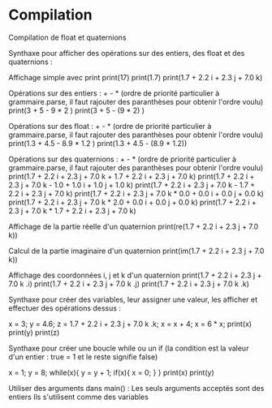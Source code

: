 # Compilation

Compilation de float et quaternions

Synthaxe pour afficher des opérations sur des entiers, des float et des quaternions :

Affichage simple avec print
print(17)
print(1.7)
print(1.7 + 2.2 i + 2.3 j + 7.0 k)

Opérations sur des entiers : + - *
(ordre de priorité particulier à grammaire.parse, il faut rajouter des paranthèses pour obtenir l'ordre voulu)
print(3 + 5 - 9 * 2 )
print(3 + 5 - (9 * 2) )

Opérations sur des float : + - *
(ordre de priorité particulier à grammaire.parse, il faut rajouter des paranthèses pour obtenir l'ordre voulu)
print(1.3 + 4.5 - 8.9 * 1.2 )
print(1.3 + 4.5 - (8.9 * 1.2))

Opérations sur des quaternions : + - *
(ordre de priorité particulier à grammaire.parse, il faut rajouter des paranthèses pour obtenir l'ordre voulu)
print(1.7 + 2.2 i + 2.3 j + 7.0 k + 1.7 + 2.2 i + 2.3 j + 7.0 k)
print(1.7 + 2.2 i + 2.3 j + 7.0 k - 1.0 + 1.0 i + 1.0 j + 1.0 k)
print(1.7 + 2.2 i + 2.3 j + 7.0 k - 1.7 + 2.2 i + 2.3 j + 7.0 k)
print(1.7 + 2.2 i + 2.3 j + 7.0 k * 0.0 + 0.0 i + 0.0 j + 0.0 k)
print(1.7 + 2.2 i + 2.3 j + 7.0 k * 2.0 + 0.0 i + 0.0 j + 0.0 k)
print(1.7 + 2.2 i + 2.3 j + 7.0 k * 1.7 + 2.2 i + 2.3 j + 7.0 k)

Affichage de la partie réelle d'un quaternion
print(re(1.7 + 2.2 i + 2.3 j + 7.0 k))

Calcul de la partie imaginaire d'un quaternion
print(im(1.7 + 2.2 i + 2.3 j + 7.0 k))

Affichage des coordonnées i, j et k d'un quaternion
print(1.7 + 2.2 i + 2.3 j + 7.0 k .i)
print(1.7 + 2.2 i + 2.3 j + 7.0 k .j)
print(1.7 + 2.2 i + 2.3 j + 7.0 k .k)


Synthaxe pour créer des variables, leur assigner une valeur, les afficher et effectuer des opérations dessus :

x = 3;
y = 4.6;
z = 1.7 + 2.2 i + 2.3 j + 7.0 k .k;
x = x + 4;
x = 6 * x;
print(x)
print(y)
print(z)


Synthaxe pour créer une boucle while ou un if
(la condition est la valeur d'un entier : true = 1 et le reste signifie false)

x = 1;
y = 8;
while(x){
    y = y + 1;
    if(x){
        x = 0;
    }
}
print(x)
print(y)


Utiliser des arguments dans main() : 
Les seuls arguments acceptés sont des entiers
Ils s'utilisent comme des variables